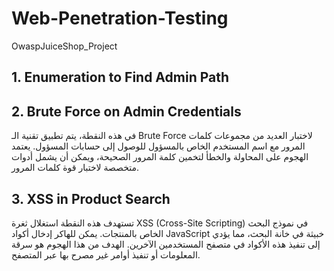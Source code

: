 # Web-Penetration-Testing
OwaspJuiceShop_Project




## 1. Enumeration to Find Admin Path





## 2. Brute Force on Admin Credentials

في هذه النقطة، يتم تطبيق تقنية الـ Brute Force لاختبار العديد من مجموعات كلمات المرور مع اسم المستخدم الخاص بالمسؤول للوصول إلى حسابات المسؤول. يعتمد الهجوم على المحاولة والخطأ لتخمين كلمة المرور الصحيحة، ويمكن أن يشمل أدوات متخصصة لاختبار قوة كلمات المرور.

## 3. XSS in Product Search

تستهدف هذه النقطة استغلال ثغرة XSS (Cross-Site Scripting) في نموذج البحث الخاص بالمنتجات. يمكن للهاكر إدخال أكواد JavaScript خبيثة في خانة البحث، مما يؤدي إلى تنفيذ هذه الأكواد في متصفح المستخدمين الآخرين. الهدف من هذا الهجوم هو سرقة المعلومات أو تنفيذ أوامر غير مصرح بها عبر المتصفح.
